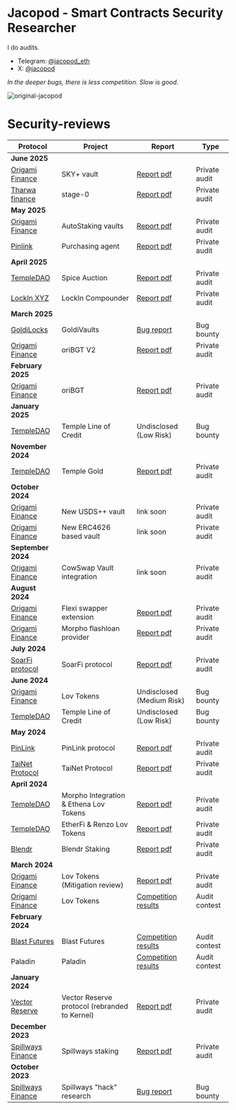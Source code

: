 # Jacopod - Smart Contracts Security Researcher

I do audits. 

- Telegram: [@jacopod_eth](https://t.me/jacopod_eth)
- X: [@jacopod](https://x.com/jacolansac)

_In the deeper bugs, there is less competition. Slow is good._

![original-jacopod](https://github.com/user-attachments/assets/82562c1d-01b0-4cb2-99dc-8d1b849b7a13)

# Security-reviews

| Protocol                                                         | Project                                       | Report                                                                                                                                           | Type          |
| ---------------------------------------------------------------- | --------------------------------------------- | ------------------------------------------------------------------------------------------------------------------------------------------------ | ------------- |
| **June 2025**                                                    |                                               |                                                                                                                                                  |               |
| [Origami Finance](https://origami.finance/)                      | SKY+ vault                                    | [Report pdf](solo/origami/audit-report_OrigamiFinance_SKY_jacopod.pdf)                                                                           | Private audit |
| [Tharwa finance](https://www.tharwa.finance/)                    | stage-0                                       | [Report pdf](solo/tha-rwa/audit-report.pdf)                                                                                                      | Private audit |
| **May 2025**                                                     |                                               |                                                                                                                                                  |               |
| [Origami Finance](https://origami.finance/)                      | AutoStaking vaults                            | [Report pdf](solo/origami/origami-autostaking-review.md)                                                                                         | Private audit |
| [Pinlink](https://pinlink.ai/)                                   | Purchasing agent                              | [Report pdf](solo/pinlink/pinshop-agent-review.md)                                                                                               | Private audit |
| **April 2025**                                                   |                                               |                                                                                                                                                  |               |
| [TempleDAO](https://templedao.link/)                             | Spice Auction                                 | [Report pdf](solo/temple/templeGold/temple-gold-spice-auction-updates.md)                                                                        | Private audit |
| [LockIn XYZ](https://x.com/lockinxyz?s=21)                       | LockIn Compounder                             | [Report pdf](solo/lockin-xyz/lockin-audit-report.md)                                                                                             | Private audit |
| **March 2025**                                                   |                                               |                                                                                                                                                  |               |
| [GoldiLocks](https://www.goldilocksdao.io/)                      | GoldiVaults                                   | [Bug report](https://gist.github.com/JacoboLansac/a919110ede3642f5f90797cea002b7f0)                                                              | Bug bounty    |
| [Origami Finance](https://origami.finance/)                      | oriBGT V2                                     | [Report pdf](solo/origami/oriBGT-V2-audit-report.md)                                                                                             | Private audit |
| **February 2025**                                                |                                               |                                                                                                                                                  |               |
| [Origami Finance](https://origami.finance/)                      | oriBGT                                        | [Report pdf](solo/origami/oriBGT-audit-report.md)                                                                                                | Private audit |
| **January 2025**                                                 |                                               |                                                                                                                                                  |               |
| [TempleDAO](https://templedao.link/)                             | Temple Line of Credit                         | Undisclosed (Low Risk)                                                                                                                           | Bug bounty    |
| **November 2024**                                                |                                               |                                                                                                                                                  |               |
| [TempleDAO](https://templedao.link/)                             | Temple Gold                                   | [Report pdf](solo/temple/templeGold/temple-gold-report.md)                                                                                       | Private audit |
| **October 2024**                                                 |                                               |                                                                                                                                                  |               |
| [Origami Finance](https://origami.finance/)                      | New USDS++ vault                              | link soon                                                                                                                                        | Private audit |
| [Origami Finance](https://origami.finance/)                      | New ERC4626 based vault                       | link soon                                                                                                                                        | Private audit |
| **September 2024**                                               |                                               |                                                                                                                                                  |               |
| [Origami Finance](https://origami.finance/)                      | CowSwap Vault integration                     | link soon                                                                                                                                        | Private audit |
| **August 2024**                                                  |                                               |                                                                                                                                                  |               |
| [Origami Finance](https://origami.finance/)                      | Flexi swapper extension                       | [Report pdf](solo/origami/origami-flexi-swapper-review.md)                                                                                       | Private audit |
| [Origami Finance](https://origami.finance/)                      | Morpho flashloan provider                     | [Report pdf]()                                                                                                                                   | Private audit |
| **July 2024**                                                    |                                               |                                                                                                                                                  |               |
| [SoarFi protocol](https://coinmarketcap.com/currencies/soar-fi/) | SoarFi protocol                               | [Report pdf](solo/soar-review.md)                                                                                                                | Private audit |
| **June 2024**                                                    |                                               |                                                                                                                                                  |               |
| [Origami Finance](https://origami.finance/)                      | Lov Tokens                                    | Undisclosed (Medium Risk)                                                                                                                        | Bug bounty    |
| [TempleDAO](https://templedao.link/)                             | Temple Line of Credit                         | Undisclosed (Low Risk)                                                                                                                           | Bug bounty    |
| **May 2024**                                                     |                                               |                                                                                                                                                  |               |
| [PinLink](https://pinlink.ai/)                                   | PinLink protocol                              | [Report pdf](solo/pinlink-phase1-audit.md)                                                                                                       | Private audit |
| [TaiNet Protocol](https://tainet.gitbook.io/tainet-whitepaper)   | TaiNet Protocol                               | [Report pdf](solo/tai-net-ytao.md)                                                                                                               | Private audit |
| **April 2024**                                                   |                                               |                                                                                                                                                  |               |
| [TempleDAO](https://templedao.link/)                             | Morpho Integration & Ethena Lov Tokens        | [Report pdf](solo/temple-origami-morpho-integration-review.md)                                                                                   | Private audit |
| [TempleDAO](https://templedao.link/)                             | EtherFi & Renzo Lov Tokens                    | [Report pdf](https://github.com/JacoboLansac/audits/blob/main/README.md)                                                                         | Private audit |
| [Blendr](https://www.blendr.network/)                            | Blendr Staking                                | [Report pdf](solo/blendr-staking.md)                                                                                                             | Private audit |
| **March 2024**                                                   |                                               |                                                                                                                                                  |               |
| [Origami Finance](https://origami.finance/)                      | Lov Tokens (Mitigation review)                | [Report pdf](solo/origami-lov-mitigation-review.md)                                                                                              | Private audit |
| [Origami Finance](https://origami.finance/)                      | Lov Tokens                                    | [Competition results](https://app.hats.finance/audit-competitions/origami-0x998f1b716a5022be026ca6b919c0ddf45ca31abd/leaderboard)                | Audit contest |
| **February 2024**                                                |                                               |                                                                                                                                                  |               |
| [Blast Futures](https://blastfutures.com/)                       | Blast Futures                                 | [Competition results](https://app.hats.finance/audit-competitions/blast-futures-exchange-0x97895c329b950755566ddcdad3395caaea395074/leaderboard) | Audit contest |
| Paladin                                                          | Paladin                                       | [Competition results](https://app.hats.finance/audit-competitions/paladin-0x1610bfde27e57b068af7f38aec3d2a7b1d146989/leaderboard)                | Audit contest |
| **January 2024**                                                 |                                               |                                                                                                                                                  |               |
| [Vector Reserve](https://linktr.ee/kernelprotocol)               | Vector Reserve protocol (rebranded to Kernel) | [Report pdf](solo/vector-reserve.md)                                                                                                             | Private audit |
| **December 2023**                                                |                                               |                                                                                                                                                  |               |
| [Spillways Finance](https://spillways.finance)                   | Spillways staking                             | [Report pdf](solo/spillways-staking.md)                                                                                                          | Private audit |
| **October 2023**                                                 |                                               |                                                                                                                                                  |               |
| [Spillways Finance](https://spillways.finance)                   | Spillways "hack" research                     | [Bug report](solo/spillways-hack.md)                                                                                                             | Bug bounty    |

